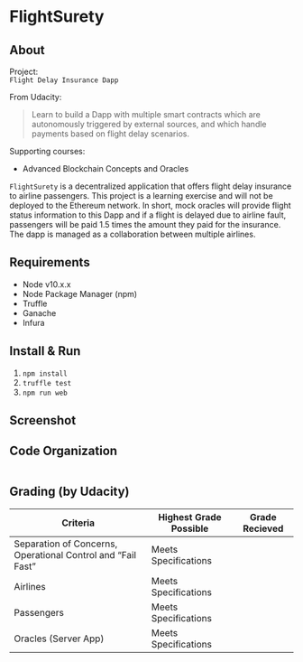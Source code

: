 FlightSurety
============

About
-----

Project:  
`Flight Delay Insurance Dapp`

From Udacity:
> Learn to build a Dapp with multiple smart contracts which are autonomously triggered by external sources, and which handle payments based on flight delay scenarios.

Supporting courses:
* Advanced Blockchain Concepts and Oracles

`FlightSurety` is a decentralized application that offers flight delay insurance to airline passengers. This project is a learning exercise and will not be deployed to the Ethereum network. In short, mock oracles will provide flight status information to this Dapp and if a flight is delayed due to airline fault, passengers will be paid 1.5 times the amount they paid for the insurance. The dapp is managed as a collaboration between multiple airlines.

Requirements
------------
* Node v10.x.x
* Node Package Manager (npm)
* Truffle
* Ganache
* Infura

Install & Run
-------------
1. `npm install`
2. `truffle test`
3. `npm run web`

Screenshot
----------

Code Organization
-----------------
```console
```

Grading (by Udacity)
--------------------

Criteria                                                    |Highest Grade Possible  |Grade Recieved
------------------------------------------------------------|------------------------|--------------------
Separation of Concerns, Operational Control and “Fail Fast” |Meets Specifications    |
Airlines                                                    |Meets Specifications    |
Passengers                                                  |Meets Specifications    |
Oracles (Server App)                                        |Meets Specifications    |
